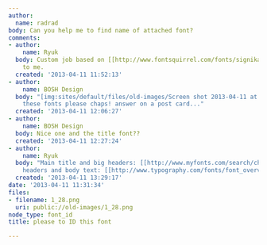 ```yaml
---
author:
  name: radrad
body: Can you help me to find name of attached font?
comments:
- author:
    name: Ryuk
  body: Custom job based on [[http://www.fontsquirrel.com/fonts/signika|Signika]]
    to me.
  created: '2013-04-11 11:52:13'
- author:
    name: BOSH Design
  body: "[img:sites/default/files/old-images/Screen shot 2013-04-11 at 12_5894.04.33.png]\r\n\r\nName
    these fonts please chaps! answer on a post card..."
  created: '2013-04-11 12:06:27'
- author:
    name: BOSH Design
  body: Nice one and the title font??
  created: '2013-04-11 12:27:24'
- author:
    name: Ryuk
  body: "Main title and big headers: [[http://www.myfonts.com/search/chevalier|Chevalier]]\r\nSmall
    headers and body text: [[http://www.typography.com/fonts/font_overview.php?productLineID=100033|Archer]]"
  created: '2013-04-11 13:29:17'
date: '2013-04-11 11:31:34'
files:
- filename: 1_28.png
  uri: public://old-images/1_28.png
node_type: font_id
title: please to ID this font

---
```

